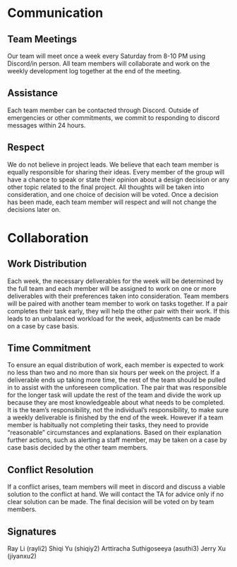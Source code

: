 # Communication

## Team Meetings 
Our team will meet once a week every Saturday from 8-10 PM using Discord/in person. All team members will collaborate and work on the weekly development log together at the end of the meeting.

## Assistance
Each team member can be contacted through Discord. Outside of emergencies or other commitments, we commit to responding to discord messages within 24 hours.

## Respect
We do not believe in project leads. We believe that each team member is equally responsible for sharing their ideas. Every member of the group will have a chance to speak or state their opinion about a design decision or any other topic related to the final project. All thoughts will be taken into consideration, and one choice of decision will be voted. Once a decision has been made, each team member will respect and will not change the decisions later on.

# Collaboration

## Work Distribution
Each week, the necessary deliverables for the week will be determined by the full team and each member will be assigned to work on one or more deliverables with their preferences taken into consideration. Team members will be paired with another team member to work on tasks together. If a pair completes their task early, they will help the other pair with their work. If this leads to an unbalanced workload for the week, adjustments can be made on a case by case basis. 

## Time Commitment
To ensure an equal distribution of work, each member is expected to work no less than two and no more than six hours per week on the project. If a deliverable ends up taking more time, the rest of the team should be pulled in to assist with the unforeseen complication. The pair that was responsible for the longer task will update the rest of the team and divide the work up because they are most knowledgeable about what needs to be completed. It is the team’s responsibility, not the individual’s responsibility, to make sure a weekly deliverable is finished by the end of the week. However if a team member is habitually not completing their tasks, they need to provide “reasonable” circumstances and explanations. Based on their explanation further actions, such as alerting a staff member, may be taken on a case by case basis decided by the other team members.

## Conflict Resolution
If a conflict arises, team members will meet in discord and discuss a viable solution to the conflict at hand. We will contact the TA for advice only if no clear solution can be made. The final decision will be voted on by team members.
	
## Signatures
Ray Li (rayli2) Shiqi Yu (shiqiy2) Arttiracha Suthigoseeya (asuthi3) Jerry Xu (jiyanxu2)
